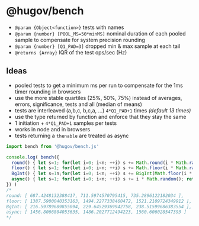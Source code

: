 # @hugov/bench

* `@param {Object<function>}` tests with names
* `@param {number} [POOL_MS=50*minMS]` nominal duration of each pooled sample to compensate for system precision rounding
* `@param {number} [Q1_PAD=3]` dropped min & max sample at each tail
* `@returns {Array}` IQR of the test ops/sec (Hz)

## Ideas

* pooled tests to get a minimum ms per run to compensate for the 1ms timer rounding in browsers
* use the more stable quartiles (25%, 50%, 75%) instead of averages, errors, significance, tests and all (median of means)
* tests are interleaved (a,b,c, b,c,a, ...) `4*Q1_PAD+1` times *(default 13 times)*
* use the type returned by function and enforce that they stay the same
* 1 initiation + `4*Q1_PAD+1` samples per tests
* works in node and in browsers
* tests returning a `thenable` are treated as async

```javascript
import bench from '@hugov/bench.js'

console.log( bench({
  round() { let s=1; for(let i=0; i<n; ++i) s += Math.round(i * Math.random()); return s },
  floor() { let s=1; for(let i=0; i<n; ++i) s += Math.floor(i * Math.random()); return s },
  BgInt() { let s=1n;for(let i=0; i<n; ++i) s += BigInt(Math.floor(i * Math.random())); return s },
  async() { let s=1; for(let i=0; i<n; ++i) s += i * Math.random(); return Promise.resolve(s) },
}) )
/*
round: [ 687.4248132388417, 711.5974570795415, 735.2896122182034 ],
floor: [ 1387.5900040353163, 1494.2277338460472, 1521.2109724349912 ],
BgInt: [ 216.59789689855094, 229.64529369942758, 238.51599686383554 ],
async: [ 1456.8066804053635, 1486.2027712494223, 1560.606028547393 ]
*/
```
